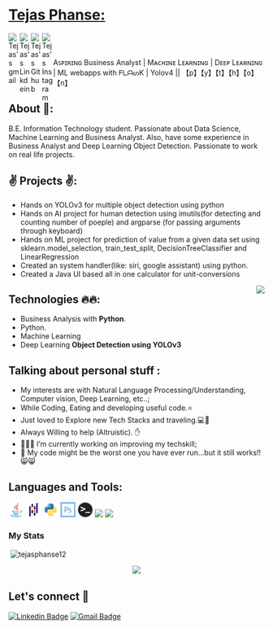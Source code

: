 # <a href="https://www.linkedin.com/in/tejas-phanse-230a8b1b4">Tejas Phanse:</a>

<a href="tejas.phanse1205@gmail.com">
  <img align="left" alt="Tejas's gmail" width="22px" src="https://cdn.jsdelivr.net/npm/simple-icons@v3/icons/gmail.svg" />
</a>
<a href="https://www.linkedin.com/in/tejas-phanse-230a8b1b4">
  <img align="left" alt="Tejas's Linkdein" width="22px" src="https://cdn.jsdelivr.net/npm/simple-icons@v3/icons/linkedin.svg" />
</a>
<a href="https://github.com/TejasPhanse12">
  <img align="left" alt="Tejas's Github" width="22px" src="https://cdn.jsdelivr.net/npm/simple-icons@v3/icons/github.svg" />
</a>
<a href="https://www.instagram.com/l_.tejasphanse._l/?igshid=YmMyMTA2M2Y=">
  <img align="left" alt="Tejas's Instagram" width="22px" src="https://cdn.jsdelivr.net/npm/simple-icons@v3/icons/instagram.svg" />
</a>

<br/>
<br/>



Aꜱᴘɪʀɪɴɢ Business Analyst | Mᴀᴄʜɪɴᴇ Lᴇᴀʀɴɪɴɢ | Dᴇᴇᴘ Lᴇᴀʀɴɪɴɢ | ML webapps with ᖴᒪᗩᔕK | Yolov4 ||
【p】【y】【t】【h】【o】【n】

## About 📝:
   B.E. Information Technology student. Passionate about Data Science, Machine Learning and Business Analyst. Also, have some experience in Business Analyst and Deep Learning Object Detection. Passionate to work on real life projects.

   

## ✌ Projects ✌:
   - Hands on YOLOv3 for multiple object detection using python
   - Hands on AI project for human detection using imutils(for detecting and counting number of poeple) and argparse (for passing arguments through keyboard)
   - Hands on ML project for prediction of value from a given data set using sklearn.model_selection, train_test_split, DecisionTreeClassifier and LinearRegression
   - Created an system handler(like: siri, google assistant) using python.
   - Created a Java UI based all in one calculator for unit-conversions 


<a href="https://samujjwaal.tech/"><img src="https://cdn.discordapp.com/attachments/770549865003352064/990991739093397554/unknown.png" align="right" height="200" /></a>
  
## Technologies 🔥🔥:
- Business Analysis with **Python**.
- Python.
- Machine Learning
- Deep Learning **Object Detection using YOLOv3**


## Talking about personal stuff :
-  My interests are with Natural Language Processing/Understanding, Computer vision, Deep Learning, etc..;
- While Coding, Eating and developing useful code.⭐️
- Just loved to Explore new Tech Stacks and traveling.💻🧳
- Always Willing to help (Altruistic). ✋
- 👨🏽‍💻 I’m currently working on improving my techskill;
- 💬 My code might be the worst one you have ever run...but it still works!!😸😸

## **Languages and Tools:**  

<code><img height="30" src="https://raw.githubusercontent.com/devicons/devicon/master/icons/java/java-original.svg"></code>
<code><img height="30" src="https://raw.githubusercontent.com/devicons/devicon/2ae2a900d2f041da66e950e4d48052658d850630/icons/pandas/pandas-original.svg"></code>
<code><img height="30" src="https://raw.githubusercontent.com/devicons/devicon/master/icons/python/python-original.svg"></code>
<code><img height="30" src="https://raw.githubusercontent.com/devicons/devicon/master/icons/photoshop/photoshop-line.svg"></code>
<code><img height="30" src="https://raw.githubusercontent.com/github/explore/80688e429a7d4ef2fca1e82350fe8e3517d3494d/topics/terminal/terminal.png"></code>
<code><img height="30" src="https://cdn.jsdelivr.net/npm/simple-icons@3.4.0/icons/kaggle.svg"></code>
<code><img height="30" src="https://upload.wikimedia.org/wikipedia/commons/0/05/Scikit_learn_logo_small.svg"></code>



<h3 align="left">My Stats</h3>
<p>&nbsp;<img align="center" src="https://github-readme-stats.vercel.app/api?username=tejasphanse12&show_icons=true&locale=en" alt="tejasphanse12" /></p>

<p align="center">
  <img src="https://media.giphy.com/media/jpVnC65DmYeyRL4LHS/giphy.gif" width="20%">
</p>

##  Let's connect :speech_balloon:
[![Linkedin Badge](https://img.shields.io/badge/-TejasPhanse-blue?style=flat-square&logo=Linkedin&logoColor=white&link=https://www.linkedin.com/in/tejas-phanse-230a8b1b4)](https://www.linkedin.com/in/tejas-phanse-230a8b1b4) [![Gmail Badge](https://img.shields.io/badge/-tejas.phanse1205@gmail.com-c14438?style=flat-square&logo=Gmail&logoColor=white&link=mailto:tejas.phanse1205@gmail.com)](mailto:tejas.phanse1205@gmail.com)
